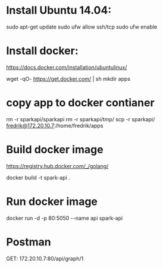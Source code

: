 

# Install Ubuntu 14.04:
sudo apt-get update
sudo ufw allow ssh/tcp
sudo ufw enable

# Install docker: 
https://docs.docker.com/installation/ubuntulinux/

wget -qO- https://get.docker.com/ | sh
mkdir apps

# copy app to docker contianer
rm -r sparkapi/sparkapi 
rm -r sparkapi/tmp/
scp -r sparkapi/ fredrik@172.20.10.7:/home/fredrik/apps

# Build docker image
https://registry.hub.docker.com/_/golang/

docker build -t spark-api .

# Run docker image
docker run -d -p 80:5050 --name api spark-api 

# Postman
GET: 172.20.10.7:80/api/graph/1
